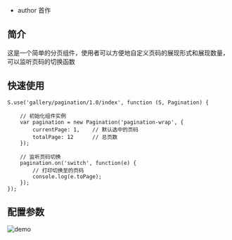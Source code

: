 * author 首作

## 简介
这是一个简单的分页组件，使用者可以方便地自定义页码的展现形式和展现数量，可以监听页码的切换函数

## 快速使用

    S.use('gallery/pagination/1.0/index', function (S, Pagination) {
    	
		// 初始化组件实例
		var pagination = new Pagination('pagination-wrap', {
			currentPage: 1,    // 默认选中的页码
			totalPage: 12      // 总页数
		});

		// 监听页码切换
		pagination.on('switch', function(e) {
			// 打印切换至的页码
			console.log(e.toPage);	
		});
    });

## 配置参数
![demo](http://img01.taobaocdn.com/tps/i1/T15JllFcVaXXaykczU-422-64.png)
